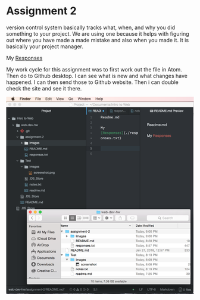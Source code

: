 # Assignment 2

version control system basically tracks what, when, and why you did something to your project. We are using one because it helps with figuring out where you have made a made mistake and also when you made it. It is basically your project manager.

My [Responses](./responses.txt)

My work cycle for this assignment was to first work out the file in Atom. Then do to Github desktop. I can see what is new and what changes have happened. I can then send those to Github website. Then i can double check the site and see it there.

![image of my Atom Editor](./images/screenshotHW.png)
